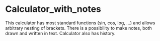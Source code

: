 # Calculator_with_notes
This calculator has most standard functions (sin, cos, log, ...) and allows arbitrary nesting of brackets.
There is a possibility to make notes, both drawn and written in text.
Calculator also has history.

